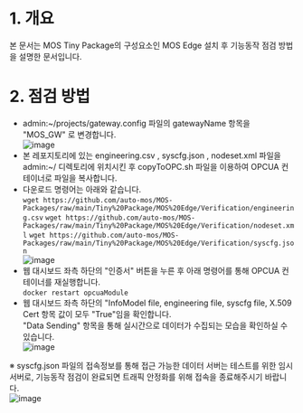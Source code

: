 # 1. 개요  
본 문서는 MOS Tiny Package의 구성요소인 MOS Edge 설치 후 기능동작 점검 방법을 설명한 문서입니다.  
  
# 2. 점검 방법  
  - admin:~/projects/gateway.config 파일의 gatewayName 항목을 "MOS_GW" 로 변경합니다.  
  ![image](https://github.com/auto-mos/MOS-Packages/assets/114371609/78e1d025-f35d-4dd7-878b-46276a22e810)  
  - 본 레포지토리에 있는 engineering.csv , syscfg.json , nodeset.xml 파일을 admin:~/ 디렉토리에 위치시킨 후 copyToOPC.sh 파일을 이용하여 OPCUA 컨테이너로 파일을 복사합니다.  
  - 다운로드 명령어는 아래와 같습니다.  
    ```wget https://github.com/auto-mos/MOS-Packages/raw/main/Tiny%20Package/MOS%20Edge/Verification/engineering.csv```
    ```wget https://github.com/auto-mos/MOS-Packages/raw/main/Tiny%20Package/MOS%20Edge/Verification/nodeset.xml```
    ```wget https://github.com/auto-mos/MOS-Packages/raw/main/Tiny%20Package/MOS%20Edge/Verification/syscfg.json```  
  ![image](https://github.com/auto-mos/MOS-Packages/assets/114371609/3950de3e-230a-452d-9332-979ef863084b)  
  - 웹 대시보드 좌측 하단의 "인증서" 버튼을 누른 후 아래 명령어를 통해 OPCUA 컨테이너를 재실행합니다.  
    ``` docker restart opcuaModule ```
  - 웹 대시보드 좌측 하단의 "InfoModel file, engineering file, syscfg file, X.509 Cert 항목 값이 모두 "True"임을 확인합니다.  
     "Data Sending" 항목을 통해 실시간으로 데이터가 수집되는 모습을 확인하실 수 있습니다.  
  ![image](https://github.com/auto-mos/MOS-Packages/assets/114371609/05713bc9-0552-449b-bd82-b1edbd84bb17)  

※ syscfg.json 파일의 접속정보를 통해 접근 가능한 데이터 서버는 테스트를 위한 임시 서버로, 기능동작 점검이 완료되면 트래픽 안정화를 위해 접속을 종료해주시기 바랍니다.  
![image](https://github.com/auto-mos/MOS-Packages/assets/114371609/092e56ff-961c-48ed-ba9d-281f47f0686d)  
